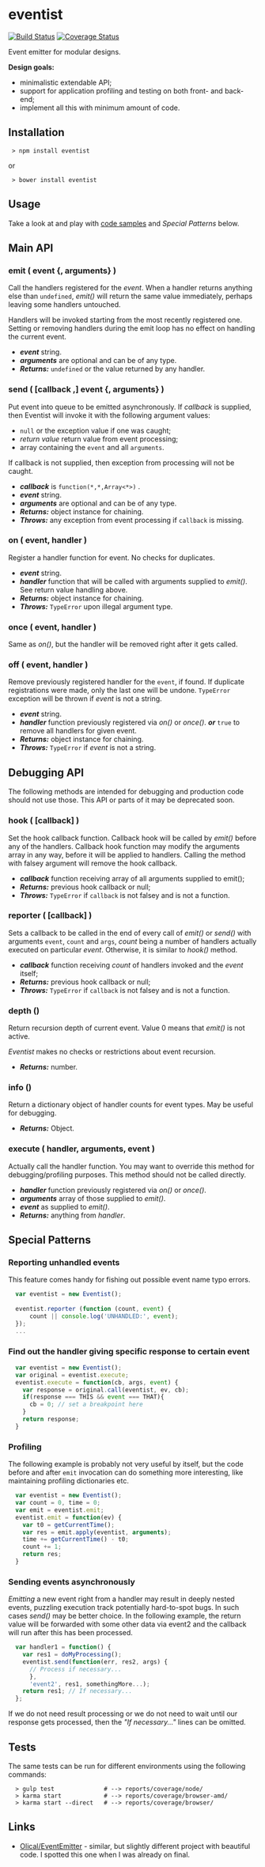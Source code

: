 # eventist

[![Build Status](https://travis-ci.org/valango/eventist.svg?branch=master)](https://travis-ci.org/valango/eventist)
[![Coverage Status](https://coveralls.io/repos/valango/eventist/badge.svg?branch=master&service=github)](https://coveralls.io/github/valango/eventist?branch=master)

Event emitter for modular designs.

**Design goals:**

* minimalistic extendable API;
* support for application profiling and testing on both front- and back-end;
* implement all this with minimum amount of code.

## Installation

```
 > npm install eventist
```
or
```
 > bower install eventist
```

## Usage
Take a look at and play with [code samples](examples/README.md) and
*Special Patterns* below.

## Main API

### emit ( event {, arguments} )
Call the handlers registered for the *event*.
When a handler returns anything else than `undefined`, *emit()* will return
the same value immediately, perhaps leaving some handlers untouched.

Handlers will be invoked starting from the most recently registered one.
Setting or removing handlers during the emit loop has no effect
on handling the current event.

* ***event*** string.
* ***arguments*** are optional and can be of any type.
* ***Returns:*** `undefined` or the value returned by any handler.

### send ( [callback ,] event {, arguments} )
Put event into queue to be emitted asynchronously. If *callback* is supplied,
then Eventist will invoke it with the following argument values:

* `null` or the exception value if one was caught;
* *return value* return value from event processing;
* array containing the `event` and all `arguments`.

If callback is not supplied, then exception from processing will not be caught.

* ***callback*** is `function(*,*,Array<*>)` .
* ***event*** string.
* ***arguments*** are optional and can be of any type.
* ***Returns:*** object instance for chaining.
* ***Throws:*** any exception from event processing if `callback` is missing.

### on ( event, handler )
Register a handler function for event. No checks for duplicates.

* ***event*** string.
* ***handler*** function that will be called with arguments supplied
to *emit()*. See return value handling above.
* ***Returns:*** object instance for chaining.
* ***Throws:***  `TypeError` upon illegal argument type.

### once ( event, handler )
Same as *on()*, but the handler will be removed right after it gets called.

### off ( event, handler )
Remove previously registered handler for the `event`, if found.
If duplicate registrations were made, only the last one will be undone.
`TypeError` exception will be thrown if *event* is not a string. 

* ***event*** string.
* ***handler*** function previously registered via *on()* or *once()*.
***or*** `true` to remove all handlers for given event.
* ***Returns:*** object instance for chaining.
* ***Throws:***  `TypeError` if *event* is not a string.

## Debugging API

The following methods are intended for debugging and production code should not
use those. This API or parts of it may be deprecated soon.

### hook ( [callback] )
Set the hook callback function. Callback hook will be called by *emit()*
before any of the handlers. Callback hook function may modify the arguments
array in any way, before it will be applied to handlers. Calling the method
with falsey argument will remove the hook callback.

* ***callback*** function receiving array of all arguments supplied to emit();
* ***Returns:*** previous hook callback or null;
* ***Throws:***  `TypeError` if `callback` is not falsey and is not a function.

### reporter ( [callback] )
Sets a callback to be called in the end of every call of *emit()* or *send()*
with arguments `event`, `count` and `args`, 
*count* being a number of handlers actually
executed on particular *event*. Otherwise, it is similar to *hook()* method.

* ***callback*** function receiving *count* of handlers invoked and the *event*
itself;
* ***Returns:*** previous hook callback or null;
* ***Throws:***  `TypeError` if `callback` is not falsey and is not a function.

### depth ()
Return recursion depth of current event. Value 0 means that *emit()* is not
active.

*Eventist* makes no checks or restrictions about event recursion. 

* ***Returns:*** number.

### info ()
Return a dictionary object of handler counts for event types.
May be useful for debugging.

* ***Returns:*** Object.

### execute ( handler, arguments, event )
Actually call the handler function. You may want to override this method for
debugging/profiling purposes. This method should not be called directly.

* ***handler*** function previously registered via *on()* or *once()*.
* ***arguments*** array of those supplied to *emit()*.
* ***event*** as supplied to *emit()*.
* ***Returns:*** anything from *handler*.

## Special Patterns

### Reporting unhandled events
This feature comes handy for fishing out possible event name typo errors.

```javascript
  var eventist = new Eventist();
  
  eventist.reporter (function (count, event) {
      count || console.log('UNHANDLED:', event);
  });
  ...
```

### Find out the handler giving specific response to certain event

```javascript
  var eventist = new Eventist();
  var original = eventist.execute;
  eventist.execute = function(cb, args, event) {
    var response = original.call(eventist, ev, cb);
    if(response === THIS && event === THAT){
      cb = 0; // set a breakpoint here
    }
    return response;
  }
```

### Profiling
The following example is probably not very useful by itself, but the code
before and after `emit` invocation can do something more interesting,
like maintaining profiling dictionaries etc.

```javascript
  var eventist = new Eventist();
  var count = 0, time = 0;
  var emit = eventist.emit;
  eventist.emit = function(ev) {
    var t0 = getCurrentTime();
    var res = emit.apply(eventist, arguments);
    time += getCurrentTime() - t0;
    count += 1;
    return res;
  }
```

### Sending events asynchronously
*Emitting* a new event right from a handler may result in deeply nested events,
puzzling execution track potentially hard-to-spot bugs. In such cases *send()*
may be better choice. In the following example, the return value will be
forwarded with some other data via event2 and the callback will run after this
has been processed.

```javascript
  var handler1 = function() {
    var res1 = doMyProcessing();
    eventist.send(function(err, res2, args) {
      // Process if necessary...
      }, 
      'event2', res1, somethingMore...);
    return res1; // If necessary...
  };
```
If we do not need result processing or we do not need to wait until our response
gets processed, then the *"If necessary..."* lines can be omitted.

## Tests
The same tests can be run for different environments using the following commands:
```
  > gulp test              # --> reports/coverage/node/
  > karma start            # --> reports/coverage/browser-amd/
  > karma start --direct   # --> reports/coverage/browser/
```

## Links

* [Olical/EventEmitter](https://github.com/Olical/EventEmitter) - similar,
but slightly different project with beautiful code.
I spotted this one when I was already on final.
